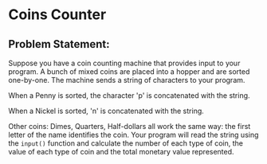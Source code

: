# Coins Counter

## Problem Statement:

Suppose you have a coin counting machine that provides input to your program.
A bunch of mixed coins are placed into a hopper and are sorted one-by-one.
The machine sends a string of characters to your program.

When a Penny is sorted, the character 'p' is concatenated with the string.

When a Nickel is sorted, 'n' is concatenated with the string.

Other coins: Dimes, Quarters, Half-dollars all work the same way: the first letter of the name identifies the coin.
Your program will read the string using the `input()` function and calculate the number of each type of coin, the value of each type of coin and the total monetary value represented.
